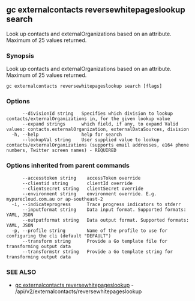 ## gc externalcontacts reversewhitepageslookup search

Look up contacts and externalOrganizations based on an attribute. Maximum of 25 values returned.

### Synopsis

Look up contacts and externalOrganizations based on an attribute. Maximum of 25 values returned.

```
gc externalcontacts reversewhitepageslookup search [flags]
```

### Options

```
      --divisionId string   Specifies which division to lookup contacts/externalOrganizations in, for the given lookup value
      --expand strings      which field, if any, to expand Valid values: contacts.externalOrganization, externalDataSources, division
  -h, --help                help for search
      --lookupVal string    User supplied value to lookup contacts/externalOrganizations (supports email addresses, e164 phone numbers, Twitter screen names) - REQUIRED
```

### Options inherited from parent commands

```
      --accesstoken string    accessToken override
      --clientid string       clientId override
      --clientsecret string   clientSecret override
      --environment string    environment override. E.g. mypurecloud.com.au or ap-southeast-2
  -i, --indicateprogress      Trace progress indicators to stderr
      --inputformat string    Data input format. Supported formats: YAML, JSON
      --outputformat string   Data output format. Supported formats: YAML, JSON
  -p, --profile string        Name of the profile to use for configuring the cli (default "DEFAULT")
      --transform string      Provide a Go template file for transforming output data
      --transformstr string   Provide a Go template string for transforming output data
```

### SEE ALSO

* [gc externalcontacts reversewhitepageslookup](gc_externalcontacts_reversewhitepageslookup.html)	 - /api/v2/externalcontacts/reversewhitepageslookup


